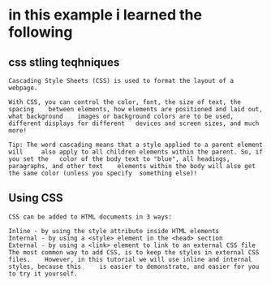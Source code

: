 # in this example i learned the following

## css stling teqhniques 

    Cascading Style Sheets (CSS) is used to format the layout of a webpage.

    With CSS, you can control the color, font, the size of text, the spacing    between elements, how elements are positioned and laid out, what background    images or background colors are to be used, different displays for different   devices and screen sizes, and much more!

    Tip: The word cascading means that a style applied to a parent element will     also apply to all children elements within the parent. So, if you set the   color of the body text to "blue", all headings, paragraphs, and other text    elements within the body will also get the same color (unless you specify  something else)!

## Using CSS

    CSS can be added to HTML documents in 3 ways:

    Inline - by using the style attribute inside HTML elements
    Internal - by using a <style> element in the <head> section
    External - by using a <link> element to link to an external CSS file
    The most common way to add CSS, is to keep the styles in external CSS files.    However, in this tutorial we will use inline and internal styles, because this     is easier to demonstrate, and easier for you to try it yourself.

